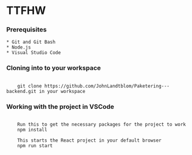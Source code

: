 # TTFHW

### Prerequisites

    * Git and Git Bash
    * Node.js
    * Visual Studio Code

### Cloning into to your workspace

```

    git clone https://github.com/JohnLandtblom/Paketering---backend.git in your workspace

```

### Working with the project in VSCode

``` 

    Run this to get the necessary packages for the project to work
    npm install

    This starts the React project in your default browser
    npm run start

```
